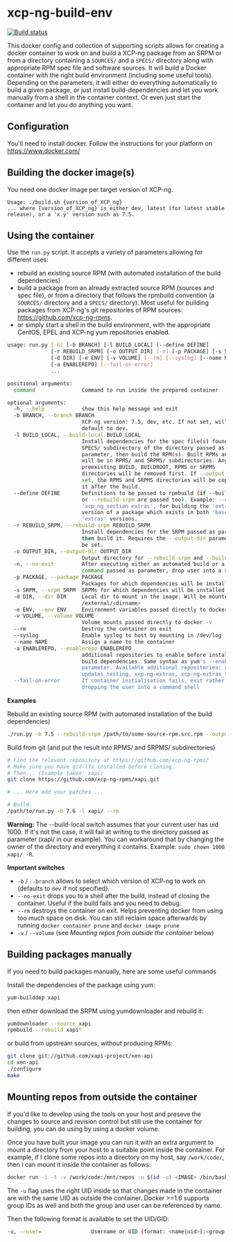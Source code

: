# xcp-ng-build-env

[![Build status][travis-badge]][travis-url]

This docker config and collection of supporting scripts allows for creating
a docker container to work on and build a XCP-ng package from an SRPM or from
a directory containing a `SOURCES/` and a `SPECS/` directory along with appropriate
RPM spec file and software sources.
It will build a Docker container with the right build environment (including some
useful tools).
Depending on the parameters, it will either do everything automatically to build a
given package, or just install build-dependencies and let you work manually from a shell
in the container context. Or even just start the container and let you do anything you
want.

## Configuration

You'll need to install docker. Follow the instructions for your platform on
https://www.docker.com/

## Building the docker image(s)

You need one docker image per target version of XCP-ng.

```
Usage: ./build.sh {version_of_XCP_ng}
... where {version_of_XCP_ng} is either dev, latest (for latest stable release), or a 'x.y' version such as 7.5.
```

## Using the container

Use the `run.py` script. It accepts a variety of parameters allowing for different uses:
* rebuild an existing source RPM (with automated installation of the build dependencies)
* build a package from an already extracted source RPM (sources and spec file), or from a directory that follows the rpmbuild convention (a `SOURCES/` directory and a `SPECS/` directory). Most useful for building packages from XCP-ng's git repositories of RPM sources: https://github.com/xcp-ng-rpms.
* or simply start a shell in the build environment, with the appropriate CentOS, EPEL and XCP-ng yum repositories enabled.

```sh
usage: run.py [-h] [-b BRANCH] [-l BUILD_LOCAL] [--define DEFINE]
              [-r REBUILD_SRPM] [-o OUTPUT_DIR] [-n] [-p PACKAGE] [-s SRPM]
              [-d DIR] [-e ENV] [-v VOLUME] [--rm] [--syslog] [--name NAME]
              [-a ENABLEREPO] [--fail-on-error]
              ...

positional arguments:
  command               Command to run inside the prepared container

optional arguments:
  -h, --help            show this help message and exit
  -b BRANCH, --branch BRANCH
                        XCP-ng version: 7.5, dev, etc. If not set, will
                        default to dev.
  -l BUILD_LOCAL, --build-local BUILD_LOCAL
                        Install dependencies for the spec file(s) found in the
                        SPECS/ subdirectory of the directory passed as
                        parameter, then build the RPM(s). Built RPMs and SRPMs
                        will be in RPMS/ and SRPMS/ subdirectories. Any
                        preexisting BUILD, BUILDROOT, RPMS or SRPMS
                        directories will be removed first. If --output-dir is
                        set, the RPMS and SRPMS directories will be copied to
                        it after the build.
  --define DEFINE       Definitions to be passed to rpmbuild (if --build-local
                        or --rebuild-srpm are passed too). Example: --define
                        'xcp_ng_section extras', for building the 'extras'
                        version of a package which exists in both 'base' and
                        'extras' versions.
  -r REBUILD_SRPM, --rebuild-srpm REBUILD_SRPM
                        Install dependencies for the SRPM passed as parameter,
                        then build it. Requires the --output-dir parameter to
                        be set.
  -o OUTPUT_DIR, --output-dir OUTPUT_DIR
                        Output directory for --rebuild-srpm and --build-local.
  -n, --no-exit         After executing either an automated build or a custom
                        command passed as parameter, drop user into a shell
  -p PACKAGE, --package PACKAGE
                        Packages for which dependencies will be installed
  -s SRPM, --srpm SRPM  SRPMs for which dependencies will be installed
  -d DIR, --dir DIR     Local dir to mount in the image. Will be mounted at
                        /external/<dirname>
  -e ENV, --env ENV     Environment variables passed directly to docker -e
  -v VOLUME, --volume VOLUME
                        Volume mounts passed directly to docker -v
  --rm                  Destroy the container on exit
  --syslog              Enable syslog to host by mounting in /dev/log
  --name NAME           Assign a name to the container
  -a ENABLEREPO, --enablerepo ENABLEREPO
                        additional repositories to enable before installing
                        build dependencies. Same syntax as yum's --enablerepo
                        parameter. Available additional repositories: xcp-ng-
                        updates_testing, xcp-ng-extras, xcp-ng-extras_testing.
  --fail-on-error       If container initialisation fails, exit rather than
                        dropping the user into a command shell
```

**Examples**

Rebuild an existing source RPM (with automated installation of the build dependencies)
```sh
./run.py -b 7.5 --rebuild-srpm /path/to/some-source-rpm.src.rpm --output-dir /path/to/output/directory --rm
```

Build from git (and put the result into RPMS/ and SRPMS/ subdirectories)
```sh
# Find the relevant repository at https://github.com/xcp-ng-rpms/
# Make sure you have git-lfs installed before cloning.
# Then... (Example taken: xapi)
git clone https://github.com/xcp-ng-rpms/xapi.git

# ... Here add your patches ...

# Build.
/path/to/run.py -b 7.6 -l xapi/ --rm
```

**Warning:** The --build-local switch assumes that your current user has uid 1000. If it's not the case, it will fail at writing to the directory passed as parameter (xapi/ in our example). You can workaround that by changing the owner of the directory and everything it contains. Example: `sudo chown 1000 xapi/ -R`.

**Important switches**

* `-b` / `--branch` allows to select which version of XCP-ng to work on (defaults to `dev` if not specified).
* `--no-exit` drops you to a shell after the build, instead of closing the container. Useful if the build fails and you need to debug.
* `--rm` destroys the container on exit. Helps preventing docker from using too much space on disk. You can still reclaim space afterwards by running `docker container prune` and `docker image prune`
* `-v` / `--volume` (see *Mounting repos from outside the container* below)


## Building packages manually

If you need to build packages manually, here are some useful commands

Install the dependencies of the package using yum:

```sh
yum-builddep xapi
```

then either download the SRPM using yumdownloader and rebuild it:

```sh
yumdownloader --source xapi
rpmbuild --rebuild xapi*
```

or build from upstream sources, without producing RPMs:

```sh
git clone git://github.com/xapi-project/xen-api
cd xen-api
./configure
make
```

## Mounting repos from outside the container
If you'd like to develop using the tools on your host and preseve the changes
to source and revision control but still use the container for building, you
can do using by using a docker volume.

Once you have built your image you can run it with an extra argument to mount
a directory from your host to a suitable point inside the container. For
example, if I clone some repos into a directory on my host, say `/work/code/`,
then I can mount it inside the container as follows:

```sh
docker run -i -t -v /work/code:/mnt/repos -u $(id -u) <IMAGE> /bin/bash
```

The `-u` flag uses the right UID inside so that changes made in the container
are with the same UID as outside the container. Docker >=1.6 supports group IDs
as well and both the group and user can be referenced by name.

Then the following format is available to set the UID/GID:

```sh
-u, --user=                Username or UID (format: <name|uid>[:<group|gid>])
```

[travis-badge]: https://travis-ci.org/xcp-ng/xcp-ng-build-env.png?branch=master
[travis-url]: https://travis-ci.org/xcp-ng/xcp-ng-build-env
